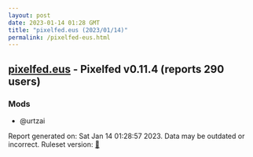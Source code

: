 ```yaml
---
layout: post
date: 2023-01-14 01:28 GMT
title: "pixelfed.eus (2023/01/14)"
permalink: /pixelfed-eus.html
---
```


## [pixelfed.eus](https://pixelfed.eus) - Pixelfed v0.11.4 (reports 290 users)

### Mods
 * @urtzai

Report generated on: Sat Jan 14 01:28:57 2023. Data may be outdated or incorrect.
Ruleset version: [🧁](/version-cupcake)
